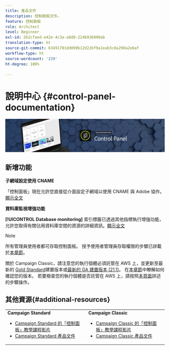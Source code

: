 ```yaml
---
title: 產品文件
description: 控制面板文件。
feature: 控制面板
role: Architect
level: Beginner
exl-id: 2b2cfaed-e42e-4c3a-a8d8-224b936890ab
translation-type: ht
source-git-commit: 63491701dd099b12d22bf9a1eab3c8a290a2e6af
workflow-type: ht
source-wordcount: '229'
ht-degree: 100%

---
```


# 說明中心 {#control-panel-documentation}

![](assets/do-not-localize/banner.png)

## 新增功能


**子網域設定使用 CNAME**

「控制面板」現在允許您直接從介面設定子網域以使用 CNAME 與 Adobe 協作。[顯示全文](subdomains-certificates/using/setting-up-new-subdomain.md)

**資料庫監視增強功能**

**[!UICONTROL Database monitoring]** 索引標籤已透過其他指標執行增強功能，允許您取得有關佔用資料庫空間的資源的詳細資訊。[顯示全文](performance-monitoring/using/database-monitoring.md)

>[!NOTE]
>
>所有管理員使用者都可存取控制面板。 授予使用者管理員存取權限的步驟已詳載於[本章節](https://experienceleague.adobe.com/docs/control-panel/using/discover-control-panel/managing-permissions.html?lang=zh-Hant#discover-control-panel)。
>
>關於 Campaign Classic，請注意您的執行個體必須託管在 AWS 上，並更新至最新的 [Gold Standard](https://experienceleague.adobe.com/docs/campaign-classic/using/release-notes/gs-release/gs-overview.html?lang=zh-Hant)建置版本或[最新的 GA 建置版本 (21.1)](https://experienceleague.adobe.com/docs/campaign-classic/using/release-notes/latest-release.html?lang=zh-Hant#release-notes)。 在[本章節](https://experienceleague.adobe.com/docs/campaign-classic/using/getting-started/starting-with-adobe-campaign/launching-adobe-campaign.html?lang=zh-Hant#getting-your-campaign-version)中瞭解如何確認您的版本。 若要檢查您的執行個體是否託管在 AWS 上，請按照[本頁面](faq.md)詳述的步驟操作。

## 其他資源{#additional-resources}

<table>
    <tr>
        <td><b>Campaign Standard</b><br/>
        <ul>
            <li><a href="https://experienceleague.adobe.com/docs/campaign-standard-learn/control-panel/control-panel-overview.html?lang=zh-Hant">Campaign Standard 的「控制面板」教學課程影片</a></li>
            <li><a href="https://docs.adobe.com/content/help/zh-Hant/campaign-standard/using/campaign-standard-home.html">Campaign Standard 產品文件</a></li>
        </ul>
        </td>
        <td><b>Campaign Classic</b><br/>
        <ul>
            <li><a href="https://experienceleague.adobe.com/docs/campaign-classic-learn/control-panel/control-panel-overview.html?lang=zh-Hant">Campaign Classic 的「控制面板」教學課程影片</a></li>
            <li><a href="https://docs.adobe.com/content/help/zh-Hant/campaign-classic/using/campaign-classic-home.html">Campaign Classic 產品文件</a></li>
        </ul>
        </td>
    </tr>
</table>
